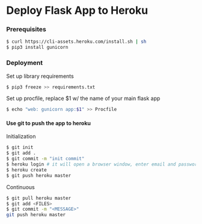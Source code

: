 # Deploy Flask App to Heroku

### Prerequisites

```bash
$ curl https://cli-assets.heroku.com/install.sh | sh
$ pip3 install gunicorn
```

### Deployment

Set up library requirements
```bash
$ pip3 freeze >> requirements.txt
```

Set up procfile, replace $1 w/ the name of your main flask app
```bash
$ echo "web: gunicorn app:$1" >> Procfile
```

#### Use git to push the app to heroku

Initialization
```bash
$ git init
$ git add .
$ git commit -m "init commit"
$ heroku login # it will open a browser window, enter email and password
$ heroku create
$ git push heroku master
```

Continuous
```bash
$ git pull heroku master
$ git add <FILES>
$ git commit -m "<MESSAGE>"
git push heroku master
```
